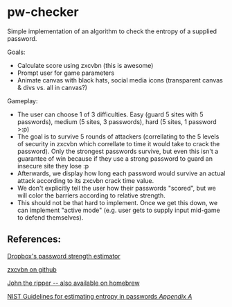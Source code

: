 pw-checker
==========

Simple implementation of an algorithm to check the entropy of a supplied password.


Goals:

- Calculate score using zxcvbn (this is awesome)
- Prompt user for game parameters
- Animate canvas with black hats, social media icons (transparent canvas & divs vs. all in canvas?)

Gameplay:
- The user can choose 1 of 3 difficulties.  Easy (guard 5 sites with 5 passwords), medium (5 sites, 3 passwords), hard (5 sites, 1 password >:p)
- The goal is to survive 5 rounds of attackers (correllating to the 5 levels of security in zxcvbn which correllate to time it would take to crack the password).  Only the strongest passwords survive, but even this isn't a guarantee of win because if they use a strong password to guard an insecure site they lose :p
- Afterwards, we display how long each password would survive an actual attack according to its zxcvbn crack time value.
- We don't explicitly tell the user how their passwords "scored", but we will color the barriers according to relative strength.
- This should not be that hard to implement.  Once we get this down, we can implement "active mode" (e.g. user gets to supply input mid-game to defend themselves).


References:
-----------

[Dropbox's password strength estimator](https://tech.dropbox.com/2012/04/zxcvbn-realistic-password-strength-estimation/)

[zxcvbn on github](https://github.com/lowe/zxcvbn)

[John the ripper -- also available on homebrew](http://www.openwall.com/john/)

[NIST Guidelines for estimating entropy in passwords *Appendix A*](http://nvlpubs.nist.gov/nistpubs/SpecialPublications/NIST.SP.800-63-2.pdf)
